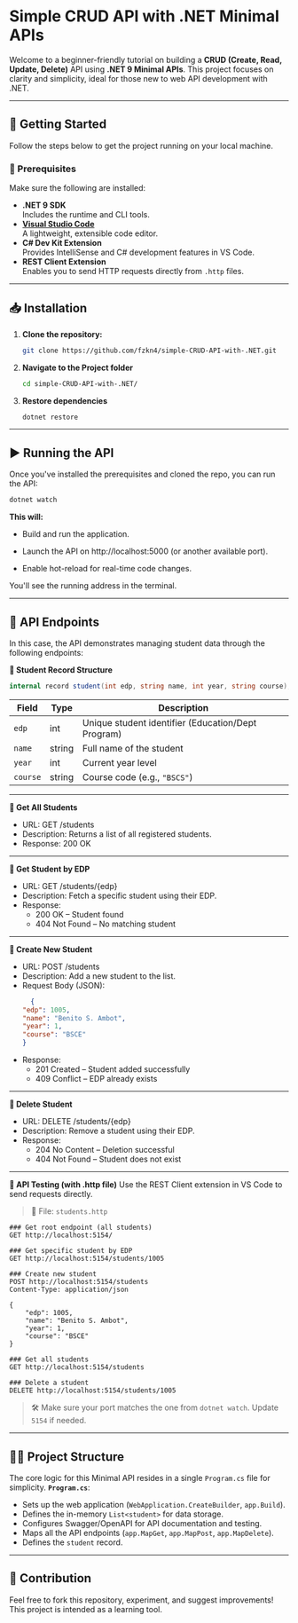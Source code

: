 # Simple CRUD API with .NET Minimal APIs

Welcome to a beginner-friendly tutorial on building a **CRUD (Create, Read, Update, Delete)** API using **.NET 9 Minimal APIs**. This project focuses on clarity and simplicity, ideal for those new to web API development with .NET.

---

## 🚀 Getting Started

Follow the steps below to get the project running on your local machine.

### 🔧 Prerequisites

Make sure the following are installed:

- **.NET 9 SDK**  
  Includes the runtime and CLI tools.
- **[Visual Studio Code](https://code.visualstudio.com/)**  
  A lightweight, extensible code editor.
- **C# Dev Kit Extension**  
  Provides IntelliSense and C# development features in VS Code.
- **REST Client Extension**  
  Enables you to send HTTP requests directly from `.http` files.

---

## 📥 Installation

1. **Clone the repository:**
   ```bash
   git clone https://github.com/fzkn4/simple-CRUD-API-with-.NET.git
   ```
2. **Navigate to the Project folder**
   ```bash
   cd simple-CRUD-API-with-.NET/
   ```
3. **Restore dependencies**
   ```bash
   dotnet restore
   ```
---

## ▶️ Running the API
Once you've installed the prerequisites and cloned the repo, you can run the API:
```bash
dotnet watch
```
**This will:**

- Build and run the application.

- Launch the API on http://localhost:5000 (or another available port).

- Enable hot-reload for real-time code changes.

You'll see the running address in the terminal.

---

## 📡 API Endpoints
In this case, the API demonstrates managing student data through the following endpoints:

**🧾 Student Record Structure**
```csharp
internal record student(int edp, string name, int year, string course);
```
| Field    | Type   | Description                                        |
| -------- | ------ | -------------------------------------------------- |
| `edp`    | int    | Unique student identifier (Education/Dept Program) |
| `name`   | string | Full name of the student                           |
| `year`   | int    | Current year level                                 |
| `course` | string | Course code (e.g., `"BSCS"`)                       |

---

**📘 Get All Students**
- URL: GET /students
- Description: Returns a list of all registered students.
- Response: 200 OK

---

**📙 Get Student by EDP**
- URL: GET /students/{edp}
- Description: Fetch a specific student using their EDP.
- Response:
  - 200 OK – Student found
  - 404 Not Found – No matching student

---
**📗 Create New Student**
- URL: POST /students
- Description: Add a new student to the list.
- Request Body (JSON):
  ```json
    {
  "edp": 1005,
  "name": "Benito S. Ambot",
  "year": 1,
  "course": "BSCE"
  }
  ```
- Response:
  - 201 Created – Student added successfully
  - 409 Conflict – EDP already exists

---
**📕 Delete Student**
- URL: DELETE /students/{edp}
- Description: Remove a student using their EDP.
- Response:
  - 204 No Content – Deletion successful
  - 404 Not Found – Student does not exist

---
**🧪 API Testing (with .http file)**
Use the REST Client extension in VS Code to send requests directly.
> 📄 File: `students.http`
```http
### Get root endpoint (all students)
GET http://localhost:5154/

### Get specific student by EDP
GET http://localhost:5154/students/1005

### Create new student
POST http://localhost:5154/students
Content-Type: application/json

{
    "edp": 1005,
    "name": "Benito S. Ambot",
    "year": 1,
    "course": "BSCE"
}

### Get all students
GET http://localhost:5154/students

### Delete a student
DELETE http://localhost:5154/students/1005
```
> 🛠 Make sure your port matches the one from `dotnet watch`. Update `5154` if needed.
---
## 👩‍💻 Project Structure
The core logic for this Minimal API resides in a single `Program.cs` file for simplicity.
**`Program.cs`**:
  - Sets up the web application (`WebApplication.CreateBuilder`, `app.Build`).
  - Defines the in-memory `List<student>` for data storage.
  - Configures Swagger/OpenAPI for API documentation and testing.
  - Maps all the API endpoints (`app.MapGet`, `app.MapPost`, `app.MapDelete`).
  - Defines the `student` record.

---
## 🤝 Contribution
Feel free to fork this repository, experiment, and suggest improvements! This project is intended as a learning tool.
